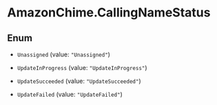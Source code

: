 # AmazonChime.CallingNameStatus

## Enum


* `Unassigned` (value: `"Unassigned"`)

* `UpdateInProgress` (value: `"UpdateInProgress"`)

* `UpdateSucceeded` (value: `"UpdateSucceeded"`)

* `UpdateFailed` (value: `"UpdateFailed"`)


